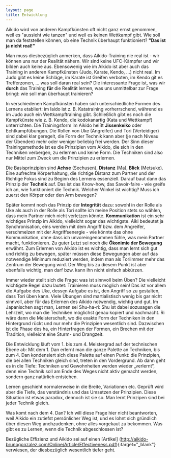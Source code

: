 ```yaml
---
layout: page
title: Entwicklung
---
```



<div class="container block" markdown="1">

Aikido wird von anderen Kampfkünsten oft nicht ganz ernst genommen, weil es "aussieht wie tanzen" und weil es keinen Wettkampf gibt. Wie soll man da feststellen können, ob eine Technik überhaupt funktioniert? **"Das ist ja nicht real!"**

Man muss diesbezüglich anmerken, dass Aikido-Training nie real ist - wir können uns nur der Realität nähern. Wir sind keine UFC-Kämpfer und wir bilden auch keine aus. Ebensowenig wie im Aikido ist aber auch das Training in anderen Kampfkünsten (Judo, Karate, Kendo, …) nicht real. Im Judo gibt es keine Schläge, im Karate ist Greifen verboten, im Kendo git es Trefferzonen, ... was soll daran real sein? Die interessante Frage ist, was wir **durch** das Training **für** die Realität lernen, was uns unmittelbar zur Frage bringt: wie soll man überhaupt trainieren?

In verschiedenen Kampfkünsten haben sich unterschiedliche Formen des Lernens etabliert: im Iaido ist z. B. Katatraining vorherrschend, während es im Judo auch ein Wettkampftraining gibt. Schließlich gibt es noch die Kampfkünste wie z. B. Kendo, die kodokanartig (Kata und Wettkampf) unterrichten. Die Trainingsform im Aikido heißt **Jissenkeiko** oder Echtkampfübungen. Die Rollen von Uke (Angreifer) und Tori (Verteidiger) sind dabei klar geregelt, die Form der Technik kann aber (je nach Niveau der Übenden) mehr oder weniger beliebig frei werden. Der Sinn dieser Trainingsmethode ist es die Prinzipien vom Aikido, die sich in den Techniken verbergen, zu erlernen und keine Form. Die Techniken sind also nur Mittel zum Zweck um die Prinzipien zu erlernen.

Die Basisprinzipien sind **Achse** (Sechusen), **Distanz** (Ma), **Blick** (Metsuke). Eine aufrechte Körperhaltung, die richtige Distanz zum Partner und der Richtige Fokus sind zu Beginn des Lernens essenziell. Darauf baut dann das Prinzip der **Technik** auf. Das ist das Know-how, das Savoir-faire - wie greife ich an, wie funktioniert die Technik. Welcher Winkel ist wichtig? Muss ich zuerst den Körper oder den Arm bewegen? 

Später kommt noch das Prinzip der **Integrität** dazu: sowohl in der Rolle als Uke als auch in der Rolle als Tori sollte ich meine Position stets so wählen, dass mein Partner mich nicht verletzen könnte. **Kommunikation** ist ein sehr wichtiges Prinzip im Aikido, vielleicht sogar das wichtigste. Aiki bedeutet ja Synchronisation, eins werden mit dem Angriff bzw. dem Angreifer, verschmelzen mit der Angriffsenergie - wie könnte das ohne Kommunikation, ohne dass ich unvoreingenommen fühle, was mein Partner macht, funktionieren. Zu guter Letzt sei noch die **Ökonimie der Bewegung** erwähnt. Zum Erlernen von Aikido ist es wichtig, dass man lernt sich gut und richtig zu bewegen, später müssen diese Bewegungen aber auf das notwendige Minimum reduziert werden, indem man als Toriimmer mehr das Zentrum der Bewegung wird. Der Weg bis zu diesem Punkt ist aber ebenfalls wichtig, man darf bzw. kann ihn nicht einfach abkürzen.

Immer wieder stellt sich die Frage: was ist sinnvoll beim Üben? Die vielleicht wichtigste Regel dazu lautet: Trainieren muss möglich sein! Das ist vor allem die Aufgabe des Uke, dessen Aufgabe es ist, den Angriff so zu gestalten, dass Tori üben kann. Viele Übungen sind martialistisch wenig bis gar nicht sinnvoll, aber für das Erlernen des Aikido notwendig, wichtig und gut. Im Japanischen sagt man, Lernen sei Shu-ha-ri: Shu ist dabei sozusagen die Lehrzeit, wo man die Techniken möglichst genau kopiert und nachmacht. Ri wäre dann die Meisterschaft, wo die exakte Form der Techniken in den Hintergrund rückt und nur mehr die Prinzipien wesentlich sind. Dazwischen ist die Phase des ha, ein Hinterfragen der Formen, ein Brechen mit der Tradition, vielleicht eine Sturm- und Drangzeit.





Die Entwicklung läuft vom 1. bis zum 4. Meistergrad auf der technischen Ebene ab: Mit dem 1. Dan erlernt man die ganze Palette an Techniken, bis zum 4. Dan kondensiert sich diese Palette auf einen Punkt: die Prinzipien, die bei allen Techniken gleich sind, treten in den Vordergrund. Ab dann geht es in die Tiefe: Techniken und Gewohnheiten werden wieder „verlernt“, denn eine Technik soll am Ende des Weges nicht aktiv gemacht werden, sondern ganz natürlich entstehen.

Lernen geschieht normalerweise in die Breite, Variationen etc. Geprüft wird aber die Tiefe, das verständnis und das Umsetzen der Prinzipien. Diese Situation ist etwas paradox, dennoch ist sie so.
Man lernt 
Prinzipen sind bei jeder Technik gleich.

Was komt nach dem 4. Dan? Ich will diese Frage hier nicht beantworten, weil Aikido ein zutiefst persönlicher Weg ist, und es lohnt sich gründlich über diesen Weg anchzudenken, ohne alles vorgekaut zu bekommen. Was gibt es zu Lernen, wenn die Technik abgeschlossen ist?



Bezügliche Effizienz und Aikido sei auf einen [Artikel] (http://aikido-brunogonzalez.com/Online/Article/Effectiveness.pdf){:target="_blank"} verwiesen, der diesbezüglich wesentlich tiefer geht. 


</div>